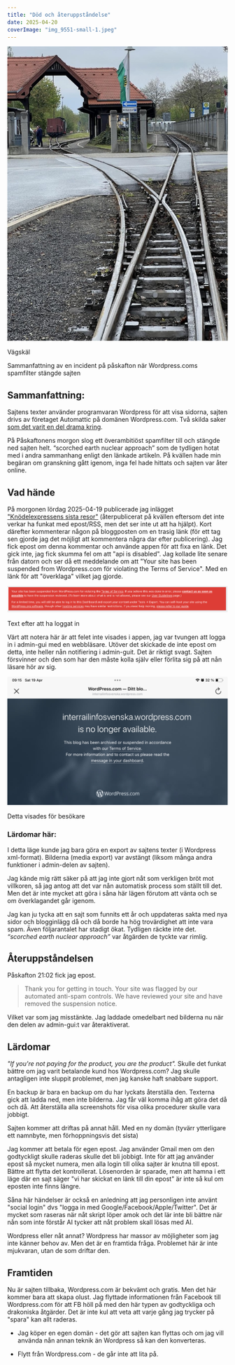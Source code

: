 ```yaml
---
title: "Död och återuppståndelse"
date: 2025-04-20
coverImage: "img_9551-small-1.jpeg"
---
```


 

![](images/dod-och-ateruppstandelse_3.jpeg?w=768)

<figcaption>

Vägskäl

</figcaption>

 Sammanfattning av en incident på påskafton när Wordpress.coms spamfilter stängde sajten

 <!-- more -->


## Sammanfattning:

Sajtens texter använder programvaran Wordpress för att visa sidorna, sajten drivs av företaget Automattic på domänen Wordpress.com. Två skilda saker [som det varit en del drama kring](https://techcrunch.com/2025/01/12/wordpress-vs-wp-engine-drama-explained/).

På Påskaftonens morgon slog ett överambitiöst spamfilter till och stängde ned sajten helt. “scorched earth nuclear approach” som de tydligen hotat med i andra sammanhang enligt den länkade artikeln. På kvällen hade min begäran om granskning gått igenom, inga fel hade hittats och sajten var åter online.

## Vad hände

På morgonen lördag 2025-04-19 publicerade jag inlägget ["Knödelexpressens sista resor"](https://www.trainfo.eu/2025/04/19/knodelexpressens-sista-resor/) (återpublicerat på kvällen eftersom det inte verkar ha funkat med epost/RSS, men det ser inte ut att ha hjälpt). Kort därefter kommenterar någon på bloggposten om en trasig länk (för ett tag sen gjorde jag det möjligt att kommentera några dar efter publicering). Jag fick epost om denna kommentar och använde appen för att fixa en länk. Det gick inte, jag fick skumma fel om att "api is disabled". Jag kollade lite senare från datorn och ser då ett meddelande om att "Your site has been suspended from Wordpress.com för violating the Terms of Service". Med en länk för att "överklaga" vilket jag gjorde.

 

![](images/dod-och-ateruppstandelse_1.png?w=1024)

<figcaption>

Text efter att ha loggat in

</figcaption>

 

Värt att notera här är att felet inte visades i appen, jag var tvungen att logga in i admin-gui med en webbläsare. Utöver det skickade de inte epost om detta, inte heller nån notifiering i admin-guit. Det är riktigt svagt. Sajten försvinner och den som har den måste kolla själv eller förlita sig på att nån läsare hör av sig.

 

![](images/dod-och-ateruppstandelse_2.jpeg?w=1024)

<figcaption>

Detta visades för besökare

</figcaption>

 

### Lärdomar här:

I detta läge kunde jag bara göra en export av sajtens texter (i Wordpress xml-format). Bilderna (media export) var avstängt (liksom många andra funktioner i admin-delen av sajten).

Jag kände mig rätt säker på att jag inte gjort nåt som verkligen bröt mot villkoren, så jag antog att det var nån automatisk process som ställt till det. Men det är inte mycket att göra i såna här lägen förutom att vänta och se om överklagandet går igenom.

Jag kan ju tycka att en sajt som funnits ett år och uppdateras sakta med nya sidor och blogginlägg då och då borde ha hög trovärdighet att inte vara spam. Även följarantalet har stadigt ökat. Tydligen räckte inte det. _“scorched earth nuclear approach”_ var åtgärden de tyckte var rimlig.

## Återuppståndelsen

Påskafton 21:02 fick jag epost.

> Thank you for getting in touch. Your site was flagged by our automated anti-spam controls. We have reviewed your site and have removed the suspension notice.

Vilket var som jag misstänkte. Jag laddade omedelbart ned bilderna nu när den delen av admin-gui:t var återaktiverat.

## Lärdomar

_"If you're not paying for the product, you are the product"._ Skulle det funkat bättre om jag varit betalande kund hos Wordpress.com? Jag skulle antagligen inte sluppit problemet, men jag kanske haft snabbare support.

En backup är bara en backup om du har lyckats återställa den. Texterna gick att ladda ned, men inte bilderna. Jag får väl komma ihåg att göra det då och då. Att återställa alla screenshots för visa olika procedurer skulle vara jobbigt.

Sajten kommer att driftas på annat håll. Med en ny domän (tyvärr ytterligare ett namnbyte, men förhoppningsvis det sista)

Jag kommer att betala för egen epost. Jag använder Gmail men om den godtyckligt skulle raderas skulle det bli jobbigt. Inte för att jag använder epost så mycket numera, men alla login till olika sajter är knutna till epost. Bättre att flytta det kontrollerat. Lösenorden är sparade, men att hamna i ett läge där en sajt säger "vi har skickat en länk till din epost" är inte så kul om eposten inte finns längre.

Såna här händelser är också en anledning att jag personligen inte använt "social login" dvs "logga in med Google/Facebook/Apple/Twitter". Det är mycket som raseras när nåt skript löper amok och det lär inte bli bättre när nån som inte förstår AI tycker att nåt problem skall lösas med AI.

Wordpress eller nåt annat? Wordpress har massor av möjligheter som jag inte känner behov av. Men det är en framtida fråga. Problemet här är inte mjukvaran, utan de som driftar den.

## Framtiden

Nu är sajten tillbaka, Wordpress.com är bekvämt och gratis. Men det här kommer bara att skapa olust. Jag flyttade informationen från Facebook till Wordpress.com för att FB höll på med den här typen av godtyckliga och drakoniska åtgärder. Det är inte kul att veta att varje gång jag trycker på "spara" kan allt raderas.

- Jag köper en egen domän - det gör att sajten kan flyttas och om jag vill använda nån annan teknik än Wordpress så kan den konverteras.

- Flytt från Wordpress.com - de går inte att lita på.
